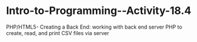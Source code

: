 # Intro-to-Programming--Activity-18.4
PHP/HTML5- Creating a Back End: working with back end server PHP to create, read, and print CSV files via server
